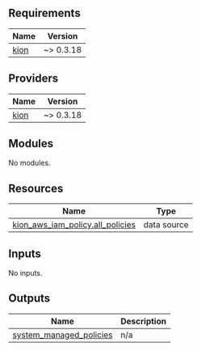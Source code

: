 <!-- BEGIN_TF_DOCS -->
## Requirements

| Name | Version |
|------|---------|
| <a name="requirement_kion"></a> [kion](#requirement\_kion) | ~> 0.3.18 |

## Providers

| Name | Version |
|------|---------|
| <a name="provider_kion"></a> [kion](#provider\_kion) | ~> 0.3.18 |

## Modules

No modules.

## Resources

| Name | Type |
|------|------|
| [kion_aws_iam_policy.all_policies](https://registry.terraform.io/providers/kionsoftware/kion/latest/docs/data-sources/aws_iam_policy) | data source |

## Inputs

No inputs.

## Outputs

| Name | Description |
|------|-------------|
| <a name="output_system_managed_policies"></a> [system\_managed\_policies](#output\_system\_managed\_policies) | n/a |
<!-- END_TF_DOCS -->